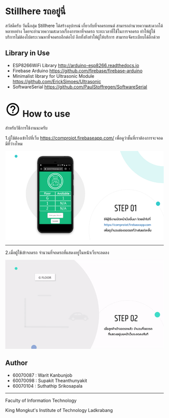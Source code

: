 # Stillhere รถอยู่นี่
สวัสดีครับ วันนี้กลุ่ม Stillhere ได้สร้างอุปกรณ์ เกี่ยวกับที่จอดรถยนต์ สามารถอำนวยความสะดวกได้หลายอย่าง โดยจะอำนวยความสะดวกเรื่องการหาที่จอดรถ ระยะเวลาที่ใช้ในการจอดรถ ทำให้ผู้ใช้บริการไม่ต้องไปตระเวณหาที่จอดรถอีกต่อไป อีกทั้งยังทำให้ผู้ให้บริการ สามารถจัดระเบียบได้อีกด้วย

## Library in Use

* ESP8266WiFi Library http://arduino-esp8266.readthedocs.io
* Firebase Arduino https://github.com/firebase/firebase-arduino
* Minimalist library for Ultrasonic Module https://github.com/ErickSimoes/Ultrasonic 
* SoftwareSerial https://github.com/PaulStoffregen/SoftwareSerial

# ![](/Resource/Help.png) How to use

สำหรับวิธีการใช้งานนะครับ 

1.ผู้ใช้ต้องเข้าไปที่เว็บ https://comproiot.firebaseapp.com/ เพื่อดูว่าชั้นที่เราต้องการจะจอดมีที่ว่างไหม 

![](/Resource/step1.jpg)

---

2.เมื่อผู้ใช้เข้าจอดรถ จำนวนที่จอดรถที่แสดงอยู่ในหน้่าเว็บจะลดลง

![](/Resource/step2.gif)

## Author
* 60070087 : Warit Kanbunjob
* 60070098 : Supakit Theanthunyakit
* 60070104 : Suthathip Srikosapala

---

Faculty of Information Technology

King Mongkut's Institute of Technology Ladkrabang
